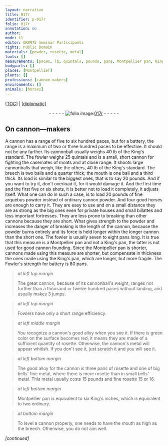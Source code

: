 ```yaml
---
layout: narrative
title: 017r
identifier: p-017r
folio: 017r
annotation: no
author:
mode: tl
editor: GR8975 Seminar Participants
rights: Public Domain
materials: [powder, rosette, metal]
tools: []
measurements: [paces, lb, quintals, pounds, pans, Montpellier pan, King's pan, King's inches]
bodyparts: []
places: [Montpellier]
plants: []
professions: [cannon-makers]
environments: []
animals: [horses]
---
```


<p><a href="{{ site.baseurl }}/translation/" target="_blank">[TOC]</a> | <a href="{{ site.baseurl }}/texts/p-017r_tc/">[diplomatic]</a></p><div class="folio" align="center">- - - - - <a href="http://gallica.bnf.fr/ark:/12148/btv1b10500001g/f39.image" target="_blank"><img src="https://cu-mkp.github.io/2017-workshop-edition/assets/photo-icon.png" alt="folio image: " style="display:inline-block; margin-bottom:-3px;"/>017r</a> - - - - - </div>  
  

## On <span class="pro">cannon—makers</span>

 
 A cannon has a range of five to six hundred <span class="ms">paces</span>, but for a battery, the range is a maximum of two or three hundred <span class="ms">paces</span> to be effective. It should not be any farther. Its cannonball usually weighs 40 <span class="ms">lb</span> of the King's standard. The fowler weighs 25 <span class="ms">quintals</span> and is a small, short cannon for fighting the casemates of moats and at close range. It shoots large cannonballs that weigh, like the others, 40 <span class="ms">lb</span> of the King's standard. The breech is two balls and a quarter thick; the mouth is one ball and a third thick. Its load is similar to the biggest ones, that is to say 20 <span class="ms">pounds</span>. And if you want to try it, don't overload it, for it would damage it. And the first time and the first five or six shots, it is better not to load it completely, it adjusts itself. What one can do in such a case, is to load 20 <span class="ms">pounds</span> of fine arquebus <span class="m">powder</span> instead of ordinary cannon <span class="m">powder</span>. And four good <span class="al">horses</span> are enough to carry it. They are easy to use and on a small distance they are as strong as the big ones even for private houses and small billattes and less important fortresses. They are less prone to breaking than other <span class="sup">cannons</span> because they are short. What gives strength to the <span class="m">powder</span> and increases the danger of breaking is the length of the cannon, because the <span class="m">powder</span> burns entirely and its force is held longer within the longer cannon than the short one. The fowler is usually seven to eight <span class="ms">pans</span> long. It is true that this measure is a <span class="ms"><span class="pl">Montpellier</span> pan</span> and not a <span class="ms">King's pan</span>, the latter is not used for good cannon founding. Since the <span class="ms"><span class="pl">Montpellier</span> pan</span> is shorter, cannons made using this measure are shorter, but compensate in thickness the ones made using the <span class="ms">King's pan</span>, which are longer, but more fragile. The Fowler's strength for battery is 80 <span class="ms">pans</span>.
 
> *at left top margin*
> 
> 
>   The great cannon, because of its cannonball's weight, ranges not further than a thousand or twelve hundred <span class="ms">paces</span> without landing, and usually makes 3 jumps.
 
> *at left top margin*
> 
> 
>   Fowlers have only a short range efficiency.
 
> *at left middle margin*
> 
> 
>   You recognize a cannon's good alloy when you see it. If there is green color on the surface becomes red, it means they are made of a sufficient quantity of <span class="m">rosette</span>. Otherwise, the cannon's <span class="m">metal</span> will appear whitish. If you don't see it, just scratch it and you will see it. 
 
> *at left bottom margin*
> 
> 
>   The good alloy for the cannon is three <span class="ms">pans</span> of <span class="m">rosette</span> and one of big bells' fine <span class="m">metal</span>, where there is more <span class="m">rosette</span> than in small bells' <span class="m">metal</span>. This <span class="m">metal</span> usually costs 15 <span class="cn">pounds</span> and fine <span class="m">rosette</span> 15 or 16.
 
> *at left bottom margin*
> 
> 
>   <span class="ms"><span class="pl">Montpellier</span> pan</span> is equivalent to six <span class="ms">King's inches</span>, which is equivalent to two ordinary. 
 
> *at bottom margin*
> 
> 
>   To level a cannon properly, one needs to have the mouth as high as the breech. Otherwise, you do not aim well. 
 
*[continued]*
 
